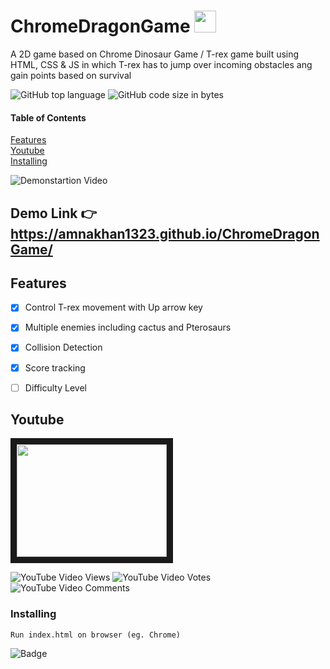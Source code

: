 




# ChromeDragonGame     <img src="https://emojis.slackmojis.com/emojis/images/1499416488/2597/trex.gif?1499416488"  width="35" height="35" />

A 2D game based on Chrome Dinosaur Game / T-rex game built using HTML, CSS & JS in which T-rex has to jump over incoming obstacles ang gain points based on survival


![GitHub top language](https://img.shields.io/github/languages/top/amoldalwai/Chrome_Dino_Game?style=plastic)
![GitHub code size in bytes](https://img.shields.io/github/languages/code-size/amoldalwai/Chrome_Dino_Game?style=plastic)


#### Table of Contents  
[Features](#Features)  
[Youtube](#Youtube)\
[Installing](#Installing)


![Demonstartion Video](https://j.gifs.com/lx1Onr.gif)


## Demo Link :point_right:  https://amnakhan1323.github.io/ChromeDragonGame/




## Features 

- [x] Control T-rex  movement with Up arrow key 
- [x] Multiple enemies including cactus and Pterosaurs
- [x] Collision Detection
- [x] Score tracking
- [ ] Difficulty Level


## Youtube

<a href="http://www.youtube.com/watch?feature=player_embedded&v=2dd6Vv_Sjyw
" target="_blank"><img src="http://img.youtube.com/vi/2dd6Vv_Sjyw/0.jpg" 
 width="240" height="180" border="10" /></a>

![YouTube Video Views](https://img.shields.io/youtube/views/2dd6Vv_Sjyw?style=plastic)
![YouTube Video Votes](https://img.shields.io/youtube/likes/2dd6Vv_Sjyw?style=social&withDislikes)
![YouTube Video Comments](https://img.shields.io/youtube/comments/2dd6Vv_Sjyw?style=social)


### Installing

```
Run index.html on browser (eg. Chrome)
```
![Badge](https://img.shields.io/badge/Made%20by-Amol%20Dalwai-red?style=for-the-badge)

